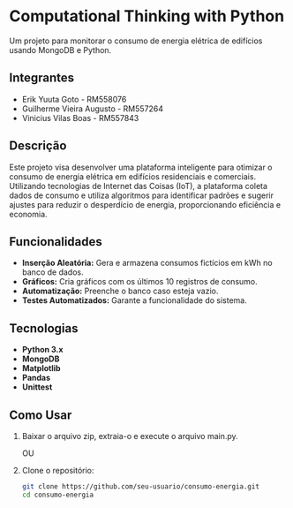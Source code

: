 # Computational Thinking with Python

Um projeto para monitorar o consumo de energia elétrica de edifícios usando MongoDB e Python.

## Integrantes

- Erik Yuuta Goto - RM558076
- Guilherme Vieira Augusto - RM557264
- Vinicius Vilas Boas - RM557843

## Descrição

Este projeto visa desenvolver uma plataforma inteligente para otimizar o consumo de energia elétrica em edifícios residenciais e comerciais. Utilizando tecnologias de Internet das Coisas (IoT), a plataforma coleta dados de consumo e utiliza algoritmos para identificar padrões e sugerir ajustes para reduzir o desperdício de energia, proporcionando eficiência e economia.

## Funcionalidades

- **Inserção Aleatória:** Gera e armazena consumos fictícios em kWh no banco de dados.
- **Gráficos:** Cria gráficos com os últimos 10 registros de consumo.
- **Automatização:** Preenche o banco caso esteja vazio.
- **Testes Automatizados:** Garante a funcionalidade do sistema.

## Tecnologias

- **Python 3.x**
- **MongoDB**
- **Matplotlib**
- **Pandas**
- **Unittest**

## Como Usar

1. Baixar o arquivo zip, extraia-o e execute o arquivo main.py.

    OU

2. Clone o repositório:
   ```bash
   git clone https://github.com/seu-usuario/consumo-energia.git
   cd consumo-energia

